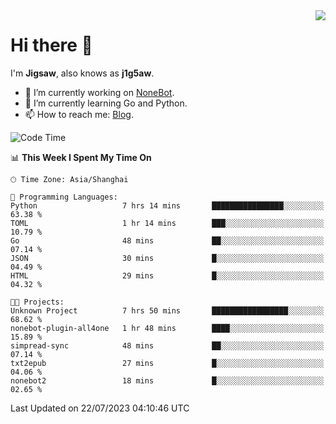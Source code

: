<a href="#">
  <img align="right" src="https://github-readme-stats.vercel.app/api?username=j1g5awi&count_private=true&show_icons=true&title_color=80070B&text_color=B3B3B3&bg_color=212121&icon_color=80070B" />
</a>

# Hi there 👋

I'm **Jigsaw**, also knows as **j1g5aw**.

- 🔭 I’m currently working on [NoneBot](https://github.com/nonebot).
- 🌱 I’m currently learning Go and Python.
- 📫 How to reach me: [Blog](https://blog.maddestroyer.xyz/).

<!--START_SECTION:waka-->
![Code Time](http://img.shields.io/badge/Code%20Time-1%2C158%20hrs%2035%20mins-blue)

📊 **This Week I Spent My Time On** 

```text
🕑︎ Time Zone: Asia/Shanghai

💬 Programming Languages: 
Python                   7 hrs 14 mins       ████████████████░░░░░░░░░   63.38 % 
TOML                     1 hr 14 mins        ███░░░░░░░░░░░░░░░░░░░░░░   10.79 % 
Go                       48 mins             ██░░░░░░░░░░░░░░░░░░░░░░░   07.14 % 
JSON                     30 mins             █░░░░░░░░░░░░░░░░░░░░░░░░   04.49 % 
HTML                     29 mins             █░░░░░░░░░░░░░░░░░░░░░░░░   04.32 % 

🐱‍💻 Projects: 
Unknown Project          7 hrs 50 mins       █████████████████░░░░░░░░   68.62 % 
nonebot-plugin-all4one   1 hr 48 mins        ████░░░░░░░░░░░░░░░░░░░░░   15.89 % 
simpread-sync            48 mins             ██░░░░░░░░░░░░░░░░░░░░░░░   07.14 % 
txt2epub                 27 mins             █░░░░░░░░░░░░░░░░░░░░░░░░   04.06 % 
nonebot2                 18 mins             █░░░░░░░░░░░░░░░░░░░░░░░░   02.65 % 
```


 Last Updated on 22/07/2023 04:10:46 UTC
<!--END_SECTION:waka-->
